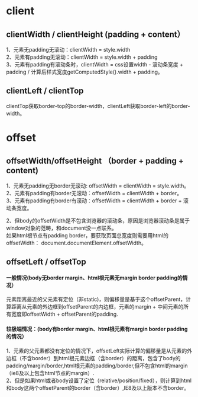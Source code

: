 
# client
## clientWidth / clientHeight  (padding + content）
1、元素无padding无滚动：clientWidth = style.width  
2、元素有padding无滚动：clientWidth = style.width + padding  
3、元素有padding有滚动条时，clientWidth = css设置width - 滚动条宽度 + padding / 计算后样式宽度getComputedStyle().width + padding。

## clientLeft / clientTop
clientTop获取border-top的border-width，clientLeft获取border-left的border-width。


# offset

## offsetWidth/offsetHeight （border + padding + content)
1、元素无padding无border无滚动: offsetWidth = clientWidth = style.width。  
2、元素有padding有border无滚动：offsetWidth = clientWidth + border。  
3、元素有padding有border有滚动：offsetWidth = clientWidth + border + 滚动条宽度。  

2、但body的offsetWidth是不包含浏览器的滚动条，原因是浏览器滚动条是属于window对象的范畴，和document没一点联系。  
如果html根节点有padding border，要获取页面总宽度则需要用html的offsetWidth： document.documentElement.offsetWidth。

## offsetLeft / offsetTop

#### 一般情况(body无border margin、html根元素无margin border padding的情况）
元素距离最近的父元素有定位（非static)，则偏移量是基于这个offsetParent，计算距离从元素的外边框到offsetParent的内边框，元素的margin + 中间元素的所有宽度即offsetWidth + offsetParent的padding.

#### 较极端情况：(body有border margin、html根元素有margin border padding的情况）
  1、元素的父元素都没有定位的情况下，offsetLeft实际计算的偏移量是从元素的外边框（不含border）到html根元素边框（含border）的距离，包含了body的padding/margin/border,html根元素的padding/border,但不包含html的margin（ie8及以上包含html节点的margin）.  
2、但是如果html或者body设置了定位（relative/position/fixed），则计算到html和body这两个offsetParent的border（含border）,IE8及以上版本不含border。  


